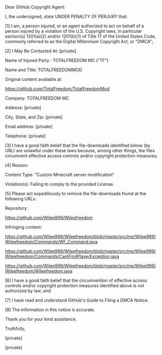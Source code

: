 Dear GitHub Copyright Agent:

I, the undersigned, state UNDER PENALTY OF PERJURY that:

[1] I am, a person injured, or an agent authorized to act on behalf of a
person injured by a violation of the U.S. Copyright laws, in particular
section(s) 1201(a)(2) and/or 1201(b)(1) of Title 17 of the United States
Code, commonly referred to as the Digital Millennium Copyright Act, or
"DMCA";

[2] I May Be Contacted At: [private]

Name of Injured Party : TOTALFREEDOM MC (“TF”)

Name and Title: TOTALFREEDOMMOD

Original content available at:

https://github.com/TotalFreedom/TotalFreedomMod

Company: TOTALFREEDOM MC

Address: [private]

City, State, and Zip: [private]

Email address: [private]

Telephone: [private]

[3] I have a good faith belief that the file-downloads identified below (by
URL) are unlawful under these laws because, among other things, the files
circumvent effective access controls and/or copyright protection measures;

[4] Reason:

Content Type: "Custom Minecraft server modification”

Violation(s): Failing to comply to the provided License.

[5] Please act expeditiously to remove the file-downloads found at the
following URLs:

Repository:

https://github.com/Wilee999/Wileefreedom

Infringing content:

https://github.com/Wilee999/Wileefreedom/blob/master/src/me/Wilee999/Wileefreedom/Commands/WF_Command.java

https://github.com/Wilee999/Wileefreedom/blob/master/src/me/Wilee999/Wileefreedom/Commands/CantFindPlayerException.java

https://github.com/Wilee999/Wileefreedom/blob/master/src/me/Wilee999/Wileefreedom/Wileefreedom.java

[6] I have a good faith belief that the circumvention of effective access
controls and/or copyright protection measures identified above is not
authorized by law; and

[7] I have read and understand GitHub's Guide to Filing a DMCA Notice.

[8] The information in this notice is accurate.

Thank you for your kind assistance.

Truthfully,

[private]

[private]
